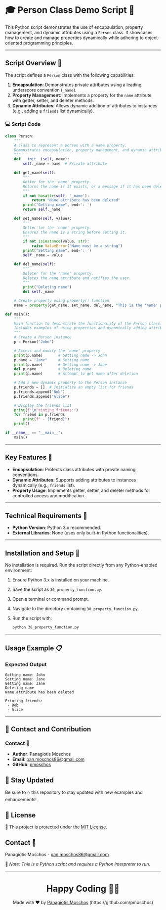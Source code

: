 # 🎓 Person Class Demo Script 🔄

This Python script demonstrates the use of encapsulation, property management, and dynamic attributes using a `Person` class. It showcases how to create and manage properties dynamically while adhering to object-oriented programming principles.

---

## Script Overview 📘

The script defines a `Person` class with the following capabilities:

1. **Encapsulation**: Demonstrates private attributes using a leading underscore convention (`_name`).
2. **Property Management**: Implements a property for the `name` attribute with getter, setter, and deleter methods.
3. **Dynamic Attributes**: Allows dynamic addition of attributes to instances (e.g., adding a `friends` list dynamically).

### :computer: Script Code

```python
class Person:
    """
    A class to represent a person with a name property.
    Demonstrates encapsulation, property management, and dynamic attributes.
    """
    def __init__(self, name):
        self._name = name  # Private attribute

    def get_name(self):
        """
        Getter for the 'name' property.
        Returns the name if it exists, or a message if it has been deleted.
        """
        if not hasattr(self, '_name'):
            return "Name attribute has been deleted"
        print("Getting name", end=': ')
        return self._name

    def set_name(self, value):
        """
        Setter for the 'name' property.
        Ensures the name is a string before setting it.
        """
        if not isinstance(value, str):
            raise ValueError("Name must be a string")
        print("Setting name", end=': ')
        self._name = value

    def del_name(self):
        """
        Deleter for the 'name' property.
        Deletes the name attribute and notifies the user.
        """
        print("Deleting name")
        del self._name

    # Create property using property() function
    name = property(get_name, set_name, del_name, "This is the 'name' property")

def main():
    """
    Main function to demonstrate the functionality of the Person class.
    Includes examples of using properties and dynamically adding attributes.
    """
    # Create a Person instance
    p = Person("John")

    # Access and modify the 'name' property
    print(p.name)       # Getting name -> John
    p.name = "Jane"     # Setting name
    print(p.name)       # Getting name -> Jane
    del p.name          # Deleting name
    print(p.name)       # Attempt to get name after deletion

    # Add a new dynamic property to the Person instance
    p.friends = []  # Initialize an empty list for friends
    p.friends.append("Bob")
    p.friends.append("Alice")

    # Display the friends list
    print(f"\nPrinting friends:")
    for friend in p.friends:
        print(f" - {friend}")
    print()

if __name__ == "__main__":
    main()
```

---

## Key Features 🌟

- **Encapsulation**: Protects class attributes with private naming conventions.
- **Dynamic Attributes**: Supports adding attributes to instances dynamically (e.g., `friends` list).
- **Property Usage**: Implements getter, setter, and deleter methods for controlled access and modification.

---

## Technical Requirements 🔧

- **Python Version**: Python 3.x recommended.
- **External Libraries**: None (uses only built-in Python functionalities).

---

## Installation and Setup 🚀

No installation is required. Run the script directly from any Python-enabled environment:

1. Ensure Python 3.x is installed on your machine.
2. Save the script as `30_property_function.py`.
3. Open a terminal or command prompt.
4. Navigate to the directory containing `30_property_function.py`.
5. Run the script with:

   ```bash
   python 30_property_function.py
   ```

---

## Usage Example 📋

### Expected Output

```plaintext
Getting name: John
Setting name: Jane
Getting name: Jane
Deleting name
Name attribute has been deleted

Printing friends:
 - Bob
 - Alice
```

---

## 📲 Contact and Contribution

### Contact 📧
- **Author**: Panagiotis Moschos
- **Email**: pan.moschos86@gmail.com
- **GitHub**: [pmoschos](https://github.com/pmoschos)

## 📢 Stay Updated

Be sure to ⭐ this repository to stay updated with new examples and enhancements!

## 📄 License
🔐 This project is protected under the [MIT License](https://mit-license.org/).

## Contact 📧
Panagiotis Moschos - pan.moschos86@gmail.com

🔗 *Note: This is a Python script and requires a Python interpreter to run.*

---
<h1 align=center>Happy Coding 👨‍💻 </h1>

<p align="center">
  Made with ❤️ by
  <a href="https://www.linkedin.com/in/panagiotis-moschos" target="_blank">
  Panagiotis Moschos</a> (https://github.com/pmoschos)
</p>

